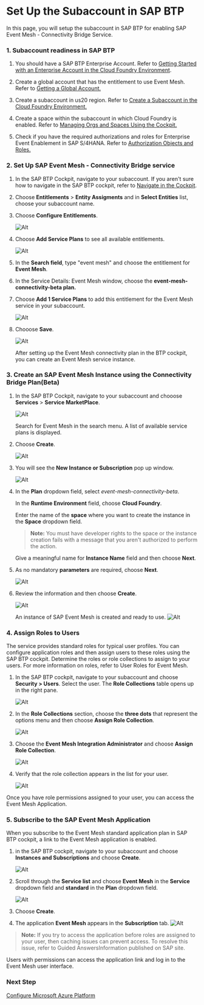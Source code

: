 # Set Up the Subaccount in SAP BTP
In this page, you will setup the subaccount in SAP BTP for enabling SAP Event Mesh - Connectivity Bridge Service.

### 1. Subaccount readiness in SAP BTP

1. You should have a SAP BTP Enterprise Account. Refer to [Getting Started with an Enterprise Account in the Cloud Foundry Environment](https://help.sap.com/docs/BTP/65de2977205c403bbc107264b8eccf4b/56440ab2380041e092c29baf2893ef97.html).

2. Create a global account that has the entitlement to use Event Mesh. Refer to [Getting a Global Account.](https://help.sap.com/docs/BTP/65de2977205c403bbc107264b8eccf4b/d61c2819034b48e68145c45c36acba6e.html#loiod61c2819034b48e68145c45c36acba6e)

3. Create a subaccount in us20 region. Refer to [Create a Subaccount in the Cloud Foundry Environment.](https://help.sap.com/docs/BTP/65de2977205c403bbc107264b8eccf4b/05280a123d3044ae97457a25b3013918.html)

4. Create a space within the subaccount in which Cloud Foundry is enabled. Refer to [Managing Orgs and Spaces Using the Cockpit.](https://help.sap.com/docs/BTP/65de2977205c403bbc107264b8eccf4b/c4c25cc63ac845779f76202360f98694.html)

5. Check if you have the required authorizations and roles for Enterprise Event Enablement in SAP S/4HANA. Refer to [Authorization Objects and Roles.](https://help.sap.com/docs/SAP_S4HANA_ON-PREMISE/810dfd34f2cc4f39aa8d946b5204fd9c/d847fc396adb4e27b0c6577a43b0eece.html?version=2020.000)


### 2. Set Up SAP Event Mesh - Connectivity Bridge service

1.  In the SAP BTP Cockpit, navigate to your subaccount. If you aren't sure how to navigate in the SAP BTP cockpit, refer to [Navigate in the Cockpit](https://help.sap.com/docs/BTP/65de2977205c403bbc107264b8eccf4b/0874895f1f78459f9517da55a11ffebd.html).

2. Choose **Entitlements** > **Entity Assigments**  and in **Select Entities** list, choose your subaccount name.

3. Choose **Configure Entitlements**.

    ![Alt](./images/01-configure.png)

4. Choose **Add Service Plans** to see all available entitlements.

    ![Alt](./images/02-addservice.png)

5. In the **Search field**, type "event mesh" and choose the entitlement for **Event Mesh**.

6. In the Service Details: Event Mesh window, choose the **event-mesh-connectivity-beta plan.**

7. Choose **Add 1 Service Plans** to add this entitlement for the Event Mesh service in your subaccount.

    ![Alt](./images/03-eventmeshconn.png)

8. Chooose **Save**.
    
    ![Alt](./images/04-saveservice.png)

    After setting up the Event Mesh connectivity plan in the BTP cockpit, you can create an Event Mesh service instance.

### 3. Create an SAP Event Mesh Instance using the Connectivity Bridge Plan(Beta)

1. In the SAP BTP Cockpit, navigate to your subaccount and chooose **Services** > **Service MarketPlace**.

    ![Alt](./images/05-servicemarketplace.png)

    Search for Event Mesh in the search menu. A list of available service plans is displayed.

2. Choose **Create**.

    ![Alt](./images/06-searcheventmesh.png)

3. You will see the **New Instance or Subscription** pop up window.

    ![Alt](./images/07-newinst01.png)

4. In the **Plan** dropdown field, select *event-mesh-connectivity-beta*.

   In the **Runtime Environment** field, choose **Cloud Foundry**.

   Enter the name of the **space** where you want to create the instance in the **Space** dropdown field.

    > **Note:** You must have developer rights to the space or the instance creation fails with a message that you aren't authorized to perform the action.

    Give a meaningful name for **Instance Name** field and then choose **Next**.


5. As no mandatory **parameters** are required, choose **Next**.

   ![Alt](./images/08-newinst02.png)

6. Review the information and then choose **Create**.

   ![Alt](./images/09-newinst03.png)


    An instance of SAP Event Mesh is created and ready to use.
    ![Alt](./images/10-instanceready.png)

### 4. Assign Roles to Users

The service provides standard roles for typical user profiles. You can configure application roles and then assign users to these roles using the SAP BTP cockpit.
Determine the roles or role collections to assign to your users.
For more information on roles, refer to User Roles for Event Mesh.

1. In the SAP BTP cockpit, navigate to your subaccount and choose **Security > Users**. Select the user. The **Role Collections** table opens up in the right pane.

    ![Alt](./images/11-securityuser.png)

2. In the **Role Collections** section, choose the **three dots** that represent the options menu and then choose **Assign Role Collection**.

    ![Alt](./images/12-chooserolecollection.png)

3. Choose the **Event Mesh Integration Administrator** and choose **Assign Role Collection**.

    ![Alt](./images/13-addrolecollection.png)

4. Verify that the role collection appears in the list for your user.

    ![Alt](./images/14-verifyrolecollection.png)

Once you have role permissions assigned to your user, you can access the Event Mesh Application.

### 5. Subscribe to the SAP Event Mesh Application

When you subscribe to the Event Mesh standard application plan in SAP BTP cockpit, a link to the Event Mesh application is enabled.

1. in the SAP BTP cockpit, navigate to your subaccount and choose **Instances and Subscriptions** and choose **Create**.

    ![Alt](./images/15-createsubscription.png)

2. Scroll through the **Service list** and choose **Event Mesh** in the **Service** dropdown field and **standard** in the **Plan** dropdown field.

    ![Alt](./images/16-newsubscription.png)

3. Choose **Create**.

4. The application **Event Mesh** appears in the **Subscription** tab.
![Alt](./images/17-createdsubscription.png)


> **Note:** If you try to access the application before roles are assigned to your user, then caching issues can prevent access. To resolve this issue, refer to Guided AnswersInformation published on SAP site.

Users with permissions can access the application link and log in to the Event Mesh user interface.


### Next Step
[Configure Microsoft Azure Platform](../Step2-Configure-Azure/README.md)


